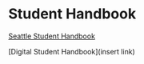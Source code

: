 # Student Handbook

[Seattle Student Handbook](https://drive.google.com/file/d/1aNZ4Y_OOIaDXRhkNxHfZWgIIxH8eLDPe/view?usp=sharing)

[Digital Student Handbook](insert link)

